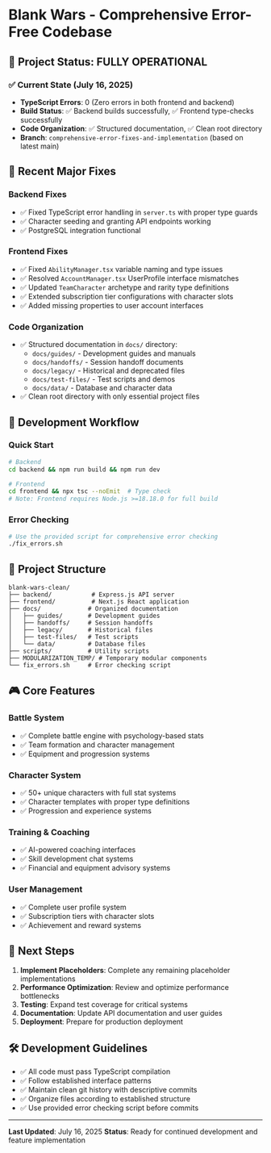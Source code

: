 # Blank Wars - Comprehensive Error-Free Codebase

## 🎯 Project Status: FULLY OPERATIONAL

### ✅ Current State (July 16, 2025)
- **TypeScript Errors**: 0 (Zero errors in both frontend and backend)
- **Build Status**: ✅ Backend builds successfully, ✅ Frontend type-checks successfully
- **Code Organization**: ✅ Structured documentation, ✅ Clean root directory
- **Branch**: `comprehensive-error-fixes-and-implementation` (based on latest main)

## 🔧 Recent Major Fixes

### Backend Fixes
- ✅ Fixed TypeScript error handling in `server.ts` with proper type guards
- ✅ Character seeding and granting API endpoints working
- ✅ PostgreSQL integration functional

### Frontend Fixes
- ✅ Fixed `AbilityManager.tsx` variable naming and type issues
- ✅ Resolved `AccountManager.tsx` UserProfile interface mismatches
- ✅ Updated `TeamCharacter` archetype and rarity type definitions
- ✅ Extended subscription tier configurations with character slots
- ✅ Added missing properties to user account interfaces

### Code Organization
- ✅ Structured documentation in `docs/` directory:
  - `docs/guides/` - Development guides and manuals
  - `docs/handoffs/` - Session handoff documents
  - `docs/legacy/` - Historical and deprecated files
  - `docs/test-files/` - Test scripts and demos
  - `docs/data/` - Database and character data
- ✅ Clean root directory with only essential project files

## 🚀 Development Workflow

### Quick Start
```bash
# Backend
cd backend && npm run build && npm run dev

# Frontend
cd frontend && npx tsc --noEmit  # Type check
# Note: Frontend requires Node.js >=18.18.0 for full build
```

### Error Checking
```bash
# Use the provided script for comprehensive error checking
./fix_errors.sh
```

## 📁 Project Structure

```
blank-wars-clean/
├── backend/           # Express.js API server
├── frontend/          # Next.js React application
├── docs/             # Organized documentation
│   ├── guides/       # Development guides
│   ├── handoffs/     # Session handoffs
│   ├── legacy/       # Historical files
│   ├── test-files/   # Test scripts
│   └── data/         # Database files
├── scripts/          # Utility scripts
├── MODULARIZATION_TEMP/ # Temporary modular components
└── fix_errors.sh     # Error checking script
```

## 🎮 Core Features

### Battle System
- ✅ Complete battle engine with psychology-based stats
- ✅ Team formation and character management
- ✅ Equipment and progression systems

### Character System
- ✅ 50+ unique characters with full stat systems
- ✅ Character templates with proper type definitions
- ✅ Progression and experience systems

### Training & Coaching
- ✅ AI-powered coaching interfaces
- ✅ Skill development chat systems
- ✅ Financial and equipment advisory systems

### User Management
- ✅ Complete user profile system
- ✅ Subscription tiers with character slots
- ✅ Achievement and reward systems

## 🔄 Next Steps

1. **Implement Placeholders**: Complete any remaining placeholder implementations
2. **Performance Optimization**: Review and optimize performance bottlenecks
3. **Testing**: Expand test coverage for critical systems
4. **Documentation**: Update API documentation and user guides
5. **Deployment**: Prepare for production deployment

## 🛠 Development Guidelines

- ✅ All code must pass TypeScript compilation
- ✅ Follow established interface patterns
- ✅ Maintain clean git history with descriptive commits
- ✅ Organize files according to established structure
- ✅ Use provided error checking script before commits

---

**Last Updated**: July 16, 2025
**Status**: Ready for continued development and feature implementation
